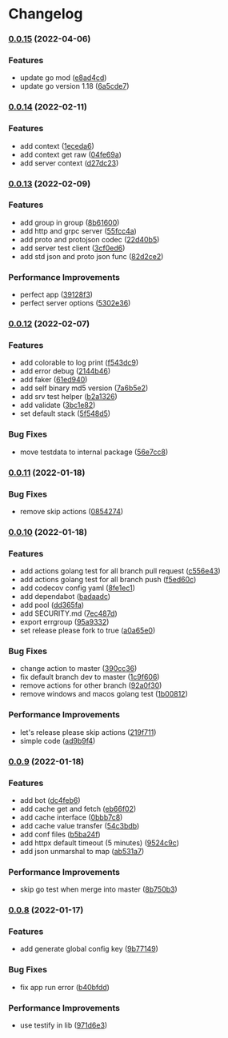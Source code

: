 # Changelog

### [0.0.15](https://github.com/go-sdk/lib/compare/v0.0.14...v0.0.15) (2022-04-06)


### Features

* update go mod ([e8ad4cd](https://github.com/go-sdk/lib/commit/e8ad4cddfc3a2bef451fb75998650fc779536a87))
* update go version 1.18 ([6a5cde7](https://github.com/go-sdk/lib/commit/6a5cde793c96e8b434683363773e8f25ea54968e))

### [0.0.14](https://github.com/go-sdk/lib/compare/v0.0.13...v0.0.14) (2022-02-11)


### Features

* add context ([1eceda6](https://github.com/go-sdk/lib/commit/1eceda636b6e44a5baa5145492d931c6d195ae72))
* add context get raw ([04fe69a](https://github.com/go-sdk/lib/commit/04fe69abaafaf5895216767469d97fdfad10e6e1))
* add server context ([d27dc23](https://github.com/go-sdk/lib/commit/d27dc232c82fae557d01314ff466496a182d9c2f))

### [0.0.13](https://github.com/go-sdk/lib/compare/v0.0.12...v0.0.13) (2022-02-09)


### Features

* add group in group ([8b61600](https://github.com/go-sdk/lib/commit/8b61600841de8b6c7fc1ca2b4b12df3301fc7894))
* add http and grpc server ([55fcc4a](https://github.com/go-sdk/lib/commit/55fcc4a5411a6eebb72b7149664d40a85b84f22e))
* add proto and protojson codec ([22d40b5](https://github.com/go-sdk/lib/commit/22d40b53fdc91a53e53c79b348b0207dffb2839c))
* add server test client ([3cf0ed6](https://github.com/go-sdk/lib/commit/3cf0ed664257acdd3ccf08d5e19db913451b10e2))
* add std json and proto json func ([82d2ce2](https://github.com/go-sdk/lib/commit/82d2ce2155468dee878c1de1d5aec426a8251a15))


### Performance Improvements

* perfect app ([39128f3](https://github.com/go-sdk/lib/commit/39128f38adfcfa811ba21cdb4b09aa50c34f9d60))
* perfect server options ([5302e36](https://github.com/go-sdk/lib/commit/5302e36f43b3e6ef64106045c87fd3d67ee5f242))

### [0.0.12](https://github.com/go-sdk/lib/compare/v0.0.11...v0.0.12) (2022-02-07)


### Features

* add colorable to log print ([f543dc9](https://github.com/go-sdk/lib/commit/f543dc937789d4f0ff7e68324a597a6ccd098324))
* add error debug ([2144b46](https://github.com/go-sdk/lib/commit/2144b4609f55f89dd4fa425bdb5bee9d57d7719d))
* add faker ([61ed940](https://github.com/go-sdk/lib/commit/61ed940533794c86790b4a8cb0b6bfa6ab316c7e))
* add self binary md5 version ([7a6b5e2](https://github.com/go-sdk/lib/commit/7a6b5e21eeca856dfb5d7d7bb639d447d015e39e))
* add srv test helper ([b2a1326](https://github.com/go-sdk/lib/commit/b2a1326dad29de58923564597e8f59857a09305f))
* add validate ([3bc1e82](https://github.com/go-sdk/lib/commit/3bc1e82aceb4c544bb3ad8527b8b75201151d233))
* set default stack ([5f548d5](https://github.com/go-sdk/lib/commit/5f548d5b1bbfc4bab8ba7d19474c577332e36d84))


### Bug Fixes

* move testdata to internal package ([56e7cc8](https://github.com/go-sdk/lib/commit/56e7cc888c1c3e4b4cde6ebf82d0755142381a5f))

### [0.0.11](https://github.com/go-sdk/lib/compare/v0.0.10...v0.0.11) (2022-01-18)


### Bug Fixes

* remove skip actions ([0854274](https://github.com/go-sdk/lib/commit/0854274de1e53f474d911fef55cdec282fd1b651))

### [0.0.10](https://github.com/go-sdk/lib/compare/v0.0.9...v0.0.10) (2022-01-18)


### Features

* add actions golang test for all branch pull request ([c556e43](https://github.com/go-sdk/lib/commit/c556e432b5f36ea95262bfe9e6f06e1e9eea85d2))
* add actions golang test for all branch push ([f5ed60c](https://github.com/go-sdk/lib/commit/f5ed60c1843f27ff88b2ce8e1f54acf6bc0ad238))
* add codecov config yaml ([8fe1ec1](https://github.com/go-sdk/lib/commit/8fe1ec1f15ce2afbf3fd070e6d2755d0516efe06))
* add dependabot ([badaadc](https://github.com/go-sdk/lib/commit/badaadc7fd6046990e59d08ef362203039f3809e))
* add pool ([dd365fa](https://github.com/go-sdk/lib/commit/dd365fa174744336f5cacd34f8585903a875f00e))
* add SECURITY.md ([7ec487d](https://github.com/go-sdk/lib/commit/7ec487d51b47f324dcf4ddb6bd5c8efa12074494))
* export errgroup ([95a9332](https://github.com/go-sdk/lib/commit/95a93327729308b671f6df624489ca8e226bb7b7))
* set release please fork to true ([a0a65e0](https://github.com/go-sdk/lib/commit/a0a65e01ff57019622bd2c6b3b039c6ca68ce2fb))


### Bug Fixes

* change action to master ([390cc36](https://github.com/go-sdk/lib/commit/390cc365ba45cf235de893f613905177f6720417))
* fix default branch dev to master ([1c9f606](https://github.com/go-sdk/lib/commit/1c9f606bfc903164b0f52815600a2ae57e30cac4))
* remove actions for other branch ([92a0f30](https://github.com/go-sdk/lib/commit/92a0f306ad99fe73776ce41c4743e1622190ef6c))
* remove windows and macos golang test ([1b00812](https://github.com/go-sdk/lib/commit/1b0081202623b9e03b9edc31d13929fe42a24736))


### Performance Improvements

* let's release please skip actions ([219f711](https://github.com/go-sdk/lib/commit/219f71117c33787282d1e4b593e7e6eb777a7b05))
* simple code ([ad9b9f4](https://github.com/go-sdk/lib/commit/ad9b9f4519e4264e0a0d6d793106f2189b5610d6))

### [0.0.9](https://github.com/go-sdk/lib/compare/v0.0.8...v0.0.9) (2022-01-18)


### Features

* add bot ([dc4feb6](https://github.com/go-sdk/lib/commit/dc4feb6847e5bb0cf15173b0b7cc15fdfd25bf31))
* add cache get and fetch ([eb66f02](https://github.com/go-sdk/lib/commit/eb66f024cce1b5a5c7e7532a8e78824784dc1420))
* add cache interface ([0bbb7c8](https://github.com/go-sdk/lib/commit/0bbb7c8e3bf261459cfefb37dee3ab472b622252))
* add cache value transfer ([54c3bdb](https://github.com/go-sdk/lib/commit/54c3bdbeebed2a671b050d5dad5de70d7477e36c))
* add conf files ([b5ba24f](https://github.com/go-sdk/lib/commit/b5ba24f1d4781997278d9cd529b0f024d158406b))
* add httpx default timeout (5 minutes) ([9524c9c](https://github.com/go-sdk/lib/commit/9524c9c79c954927d8a33bab64b352f489b5fa76))
* add json unmarshal to map ([ab531a7](https://github.com/go-sdk/lib/commit/ab531a70d55b76d5946a785190d139342f12c242))


### Performance Improvements

* skip go test when merge into master ([8b750b3](https://github.com/go-sdk/lib/commit/8b750b397528de079a2d6e21382f73f79bcf1d0d))

### [0.0.8](https://github.com/go-sdk/lib/compare/v0.0.7...v0.0.8) (2022-01-17)


### Features

* add generate global config key ([9b77149](https://github.com/go-sdk/lib/commit/9b7714981581d9b58bea71af1672734300f330b6))


### Bug Fixes

* fix app run error ([b40bfdd](https://github.com/go-sdk/lib/commit/b40bfdd28cff6461c8357d30c9be705510fc32a6))


### Performance Improvements

* use testify in lib ([971d6e3](https://github.com/go-sdk/lib/commit/971d6e308b78f923a57944ce10bac18d15035fdf))

